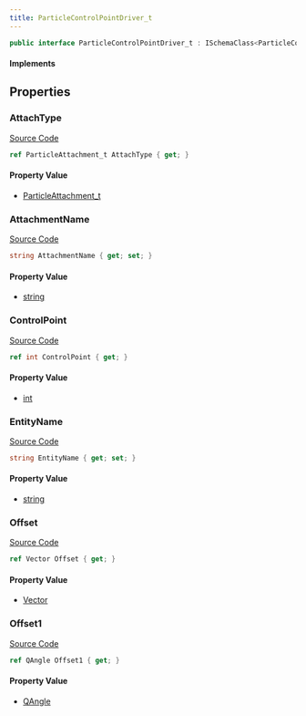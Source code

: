 ```yaml
---
title: ParticleControlPointDriver_t
---
```


```csharp
public interface ParticleControlPointDriver_t : ISchemaClass<ParticleControlPointDriver_t>, ISchemaField, ISchemaClass, INativeHandle
```

#### Implements

## Properties

### AttachType

[Source Code](https://github.com/swiftly-solution/swiftlys2/blob/main/managed/src/SwiftlyS2.Generated/Schemas/Interfaces/ParticleControlPointDriver_t.cs#L19)

```csharp
ref ParticleAttachment_t AttachType { get; }
```

#### Property Value

- [ParticleAttachment_t](/docs/api/shared/schemadefinitions/particleattachment_t)

### AttachmentName

[Source Code](https://github.com/swiftly-solution/swiftlys2/blob/main/managed/src/SwiftlyS2.Generated/Schemas/Interfaces/ParticleControlPointDriver_t.cs#L21)

```csharp
string AttachmentName { get; set; }
```

#### Property Value

- [string](https://learn.microsoft.com/dotnet/api/system.string)

### ControlPoint

[Source Code](https://github.com/swiftly-solution/swiftlys2/blob/main/managed/src/SwiftlyS2.Generated/Schemas/Interfaces/ParticleControlPointDriver_t.cs#L17)

```csharp
ref int ControlPoint { get; }
```

#### Property Value

- [int](https://learn.microsoft.com/dotnet/api/system.int32)

### EntityName

[Source Code](https://github.com/swiftly-solution/swiftlys2/blob/main/managed/src/SwiftlyS2.Generated/Schemas/Interfaces/ParticleControlPointDriver_t.cs#L27)

```csharp
string EntityName { get; set; }
```

#### Property Value

- [string](https://learn.microsoft.com/dotnet/api/system.string)

### Offset

[Source Code](https://github.com/swiftly-solution/swiftlys2/blob/main/managed/src/SwiftlyS2.Generated/Schemas/Interfaces/ParticleControlPointDriver_t.cs#L23)

```csharp
ref Vector Offset { get; }
```

#### Property Value

- [Vector](/docs/api/shared/natives/vector)

### Offset1

[Source Code](https://github.com/swiftly-solution/swiftlys2/blob/main/managed/src/SwiftlyS2.Generated/Schemas/Interfaces/ParticleControlPointDriver_t.cs#L25)

```csharp
ref QAngle Offset1 { get; }
```

#### Property Value

- [QAngle](/docs/api/shared/natives/qangle)

